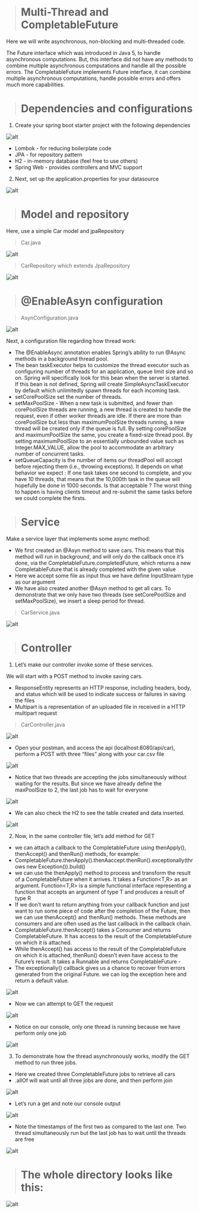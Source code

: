 ># Multi-Thread and CompletableFuture

Here we will write asynchronous, non-blocking and multi-threaded code.

The Future interface which was introduced in Java 5, to handle asynchronous computations. But, this interface did not have any methods to combine multiple asynchronous computations and handle all the possible errors. The CompletableFuture implements Future interface, it can combine multiple asynchronous computations, handle possible errors and offers much more capabilities.

># Dependencies and configurations

1. Create your spring boot starter project with the following dependencies

![alt](./image/1.PNG)

- Lombok - for reducing boilerplate code
- JPA - for repository pattern
- H2 - in-memory database (feel free to use others)
- Spring Web - provides controllers and MVC support

2. Next, set up the application.properties for your datasource

![alt](./image/2.PNG)

># Model and repository

Here, use a simple Car model and jpaRepository

> Car.java

![alt](./image/3.PNG)

> CarRepository which extends JpaRepository

![alt](./image/4.PNG)

># @EnableAsyn configuration

> AsynConfiguration.java
 
![alt](./image/5.PNG)

Next, a configuration file regarding how thread work:
- The @EnableAsync annotation enables Spring’s ability to run @Async methods in a background thread pool. 
- The bean taskExecutor helps to customize the thread executor such as configuring number of threads for an application, queue limit size and so on. Spring will specifically look for this bean when the server is started. If this bean is not defined, Spring will create SimpleAsyncTaskExecutor by default which unlimitedly spawn threads for each incoming task.
- setCorePoolSize set the number of threads.
- setMaxPoolSize - When a new task is submitted, and fewer than corePoolSize threads are running, a new thread is created to handle the request, even if other worker threads are idle. If there are more than corePoolSize but less than maximumPoolSize threads running, a new thread will be created only if the queue is full. By setting corePoolSize and maximumPoolSize the same, you create a fixed-size thread pool. By setting maximumPoolSize to an essentially unbounded value such as Integer.MAX_VALUE, allow the pool to accommodate an arbitrary number of concurrent tasks.
- setQueueCapacity is the number of items our threadPool will accept before rejecting them (i.e., throwing exceptions). It depends on what behavior we expect : If one task takes one second to complete, and you have 10 threads, that means that the 10,000th task in the queue will hopefully be done in 1000 seconds. Is that acceptable ? The worst thing to happen is having clients timeout and re-submit the same tasks before we could complete the firsts.

># Service

Make a service layer that implements some async method:

- We first created an @Asyn method to save cars.  This means that this method will run in background, and will only do the callback once it’s done, via the CompletableFuture.completedFuture, which returns a new CompletableFuture that is already completed with the given value
- Here we accept some file as input thus we have define InputStream type as our argument
- We have also created another @Asyn method to get all cars.  To demonstrate that we only have two threads (see setCorePoolSize and setMaxPoolSize), we insert a sleep period for thread.

> CarService.java

![alt](./image/6.png)

># Controller

1. Let’s make our controller invoke some of these services.

We will start with a POST method to invoke saving cars.

- ResponseEntity represents an HTTP response, including headers, body, and status which will be used to indicate success or failures in saving the files
- Multipart is a representation of an uploaded file in received in a HTTP multipart request

> CarController.java
 
![alt](./image/7.PNG)

- Open your postman, and access the api (localhost:8080/api/car), perform a POST with three “files” along with your car.csv file

![alt](./image/8.PNG)

- Notice that two threads are accepting the jobs simultaneously without waiting for the results.  But since we have already define the maxPoolSize to 2, the last job has to wait for everyone

![alt](./image/9.PNG)

- We can also check the H2 to see the table created and data inserted.

![alt](./image/10.PNG)

2. Now, in the same controller file, let’s add method for GET

- we can attach a callback to the CompletableFuture using thenApply(), thenAccept() and thenRun() methods, for example:
- CompletableFuture.thenApply().thenAaccept.thenRun().exceptionally(throws new Exception()).build()
- we can use the thenApply() method to process and transform the result of a CompletableFuture when it arrives. It takes a Function<T,R> as an argument. Function<T,R> is a simple functional interface representing a function that accepts an argument of type T and produces a result of type R 
- If we don’t want to return anything from your callback function and just want to run some piece of code after the completion of the Future, then we can use thenAccept() and thenRun() methods. These methods are consumers and are often used as the last callback in the callback chain.
- CompletableFuture.thenAccept() takes a Consumer<T> and returns CompletableFuture<Void>. It has access to the result of the CompletableFuture on which it is attached.
- While thenAccept() has access to the result of the CompletableFuture on which it is attached, thenRun() doesn’t even have access to the Future’s result. It takes a Runnable and returns CompletableFuture<Void> -
- The exceptionally() callback gives us a chance to recover from errors generated from the original Future. we can log the exception here and return a default value.

![alt](./image/11.PNG)

- Now we can attempt to GET the request

![alt](./image/12.PNG)

- Notice on our console, only one thread is running because we have perform only one job

![alt](./image/13.PNG)

3. To demonstrate how the thread asynchronously works, modify the GET method to run three jobs.

- Here we created three CompletableFuture jobs to retrieve all cars
- .allOf will wait until all three jobs are done, and then perform join

![alt](./image/14.PNG)

- Let’s run a get and note our console output

![alt](./image/15.PNG)

- Note the timestamps of the first two as compared to the last one.  Two thread simultaneously run but the last job has to wait until the threads are free

![alt](./image/16.PNG)

># The whole directory looks like this:

![alt](./image/17.PNG)